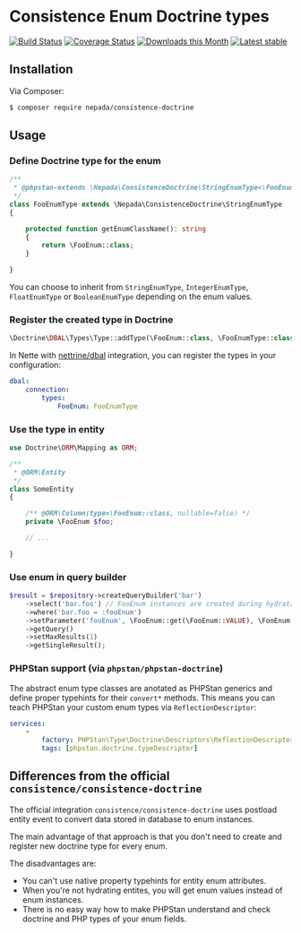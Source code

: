 Consistence Enum Doctrine types
===============================

[![Build Status](https://travis-ci.org/nepada/consistence-doctrine.svg?branch=master)](https://travis-ci.org/nepada/consistence-doctrine)
[![Coverage Status](https://coveralls.io/repos/github/nepada/consistence-doctrine/badge.svg?branch=master)](https://coveralls.io/github/nepada/consistence-doctrine?branch=master)
[![Downloads this Month](https://img.shields.io/packagist/dm/nepada/consistence-doctrine.svg)](https://packagist.org/packages/nepada/consistence-doctrine)
[![Latest stable](https://img.shields.io/packagist/v/nepada/consistence-doctrine.svg)](https://packagist.org/packages/nepada/consistence-doctrine)


Installation
------------

Via Composer:

```sh
$ composer require nepada/consistence-doctrine
```
  

Usage
-----

### Define Doctrine type for the enum
 
```php
/**
 * @phpstan-extends \Nepada\ConsistenceDoctrine\StringEnumType<\FooEnum>
 */
class FooEnumType extends \Nepada\ConsistenceDoctrine\StringEnumType
{

    protected function getEnumClassName(): string
    {
        return \FooEnum::class;
    }

}
```

You can choose to inherit from `StringEnumType`, `IntegerEnumType`, `FloatEnumType` or `BooleanEnumType` depending on the enum values.

### Register the created type in Doctrine

``` php
\Doctrine\DBAL\Types\Type::addType(\FooEnum::class, \FooEnumType::class);
```

In Nette with [nettrine/dbal](https://github.com/nettrine/dbal) integration, you can register the types in your configuration:
```yaml
dbal:
    connection:
        types:
            FooEnum: FooEnumType
```

### Use the type in entity

``` php
use Doctrine\ORM\Mapping as ORM;

/**
 * @ORM\Entity
 */
class SomeEntity
{

    /** @ORM\Column(type=\FooEnum::class, nullable=false) */
    private \FooEnum $foo;

    // ...

}
```

### Use enum in query builder

```php
$result = $repository->createQueryBuilder('bar')
    ->select('bar.foo') // FooEnum instances are created during hydratation
    ->where('bar.foo = :fooEnum')
    ->setParameter('fooEnum', \FooEnum::get(\FooEnum::VALUE), \FooEnum::class) // enum instance gets serialized
    ->getQuery()
    ->setMaxResults(1)
    ->getSingleResult();
```

### PHPStan support (via `phpstan/phpstan-doctrine`)

The abstract enum type classes are anotated as PHPStan generics and define proper typehints for their `convert*` methods. This means you can teach PHPStan your custom enum types via `ReflectionDescriptor`:

```yaml
services:
    -
        factory: PHPStan\Type\Doctrine\Descriptors\ReflectionDescriptor(FooEnumType)
        tags: [phpstan.doctrine.typeDescriptor]
```  


Differences from the official `consistence/consistence-doctrine`
----------------------------------------------------------------

The official integration `consistence/consistence-doctrine` uses postload entity event to convert data stored in database to enum instances.

The main advantage of that approach is that you don't need to create and register new doctrine type for every enum.
  
The disadvantages are:
- You can't use native property typehints for entity enum attributes.
- When you're not hydrating entites, you will get enum values instead of enum instances.
- There is no easy way how to make PHPStan understand and check doctrine and PHP types of your enum fields. 
